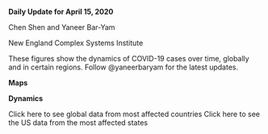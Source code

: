 **Daily Update for April 15, 2020**

Chen Shen and Yaneer Bar-Yam

New England Complex Systems Institute

These figures show the dynamics of COVID-19 cases over time, globally and in certain regions. Follow @yaneerbaryam for the latest updates.

**Maps**

**Dynamics**

Click here to see global data from most affected countries
Click here to see the US data from the most affected states
